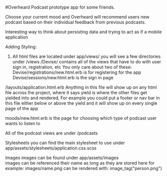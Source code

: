 #Overheard
Podcast prototype app for some friends.  

Choose your current mood and Overheard will recommend users new podcast based on their individual feedback from previous podcasts.

Interesting way to think about persisting data and trying to act as if a mobile application

Adding Styling:

1. All html files are located under app/views/
  you will see a few directories under /views
  /Devise/ contains all of the views that have to do with user sign in, registration, etc
  You only care about two of these:
  Devise/registrations/new.html.erb is for registering for the app
  Devise/sessions/new.html.erb is the sign in page

  /layouts/application.html.erb
    Anything in this file will show up on any html file across the project, where it says yield is where the other files get yielded into and rendered, For example you could put a footer or nav bar in this file either below or above the yield and it will show up on every single page of the app

 moods/new.html.erb is the page for choosing which type of podcast user wants to listen to 

All of the podcast views are under /podcasts


Stylesheets
  you can find the main stylesheet to use under app/assets/stylesheets/application.css.scss
 
Images
  images can be found under app/assets/images   
images can be referenced their name as long as they are stored here for example:
images/name.png can be rendered with: 
  image_tag("person.png")

